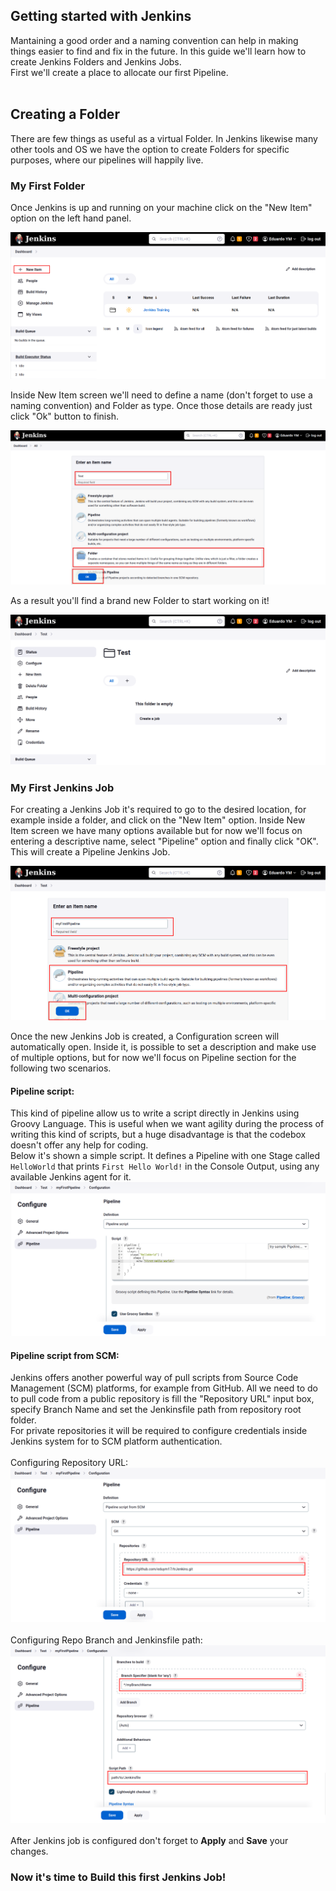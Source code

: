 ## Getting started with Jenkins

Mantaining a good order and a naming convention can help in making things easier to find and fix in the future. In this guide we'll learn how to create Jenkins Folders and Jenkins Jobs.<br/>
First we'll create a place to allocate our first Pipeline.
<br/>
<br/>

## Creating a Folder
There are few things as useful as a virtual Folder. In Jenkins likewise many other tools and OS we have the option to create Folders for specific purposes, where our pipelines will happily live.

### My First Folder
Once Jenkins is up and running on your machine click on the "New Item" option on the left hand panel.

![Jenkins New Item](/assets/images/newItem.png)
<br/>

Inside New Item screen we'll need to define a name (don't forget to use a naming convention) and Folder as type. Once those details are ready just click "Ok" button to finish.

![New Jenkins Folder](/assets/images/newFolder.png)
<br/>

As a result you'll find a brand new Folder to start working on it!

![Jenkins Folder Created](/assets/images/newFolderCreated.png)
<br/>

### My First Jenkins Job
For creating a Jenkins Job it's required to go to the desired location, for example inside a folder, and click on the "New Item" option. Inside New Item screen we have many options available but for now we'll focus on entering a descriptive name, select "Pipeline" option and finally click "OK". This will create a Pipeline Jenkins Job.

![New Jenkins Job](/assets/images/newJenkinsJob.png)
<br/>

Once the new Jenkins Job is created, a Configuration screen will automatically open. Inside it, is possible to set a description and make use of multiple options, but for now we'll focus on Pipeline section for the following two scenarios.

#### Pipeline script: 
This kind of pipeline allow us to write a script directly in Jenkins using Groovy Language. This is useful when we want agility during the process of writing this kind of scripts, but a huge disadvantage is that the codebox doesn't offer any help for coding.
</br>
Below it's shown a simple script. It defines a Pipeline with one Stage called `HelloWorld` that prints `First Hello World!` in the Console Output, using any available Jenkins agent for it.
![Pipeline Script](/assets/images/pipelineScript.png)
</br>

#### Pipeline script from SCM:
Jenkins offers another powerful way of pull scripts from Source Code Management (SCM) platforms, for example from GitHub. All we need to do to pull code from a public repository is fill the "Repository URL" input box, specify Branch Name and set the Jenkinsfile path from repository root folder.
</br>
For private repositories it will be required to configure credentials inside Jenkins system for to SCM platform authentication.
</br>
</br>
Configuring Repository URL:
![New Jenkins Job Repo](/assets/images/newJenkinsJobRepo.png)
</br>
</br>
Configuring Repo Branch and Jenkinsfile path:
![New Jenkins Job Branch and Jenkinsfile](/assets/images/newJenkinsJobBranchJenkinsfile.png)
</br></br>
After Jenkins job is configured don't forget to <strong>Apply</strong> and <strong>Save</strong> your changes.
</br>

### Now it's time to Build this first Jenkins Job!